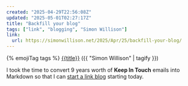 ```yaml
---
created: "2025-04-29T22:56:08Z"
updated: "2025-05-01T02:27:17Z"
title: "Backfill your blog"
tags: ["link", "blogging", "Simon Willison"]
link:
  url: https://simonwillison.net/2025/Apr/25/backfill-your-blog/
---
```


{% emojiTag tags %} [{{title}}]({{link.url}})
({{ "Simon Willison" | tagify }})

I took the time to convert 9 years worth of **Keep In Touch** emails into Markdown so that I can [start a link blog](https://simonwillison.net/2024/Dec/22/link-blog/#more-people-should-do-this) starting today.
